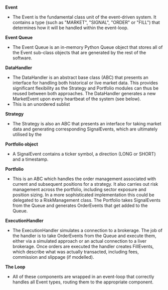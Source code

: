 __Event__
* The Event is the fundamental class unit of the event-driven system. It contains a type (such as "MARKET", "SIGNAL", "ORDER" or "FILL") that determines how it will be handled within the event-loop.

__Event Queue__
* The Event Queue is an in-memory Python Queue object that stores all of the Event sub-class objects that are generated by the rest of the software.

__DataHandler__
* The DataHandler is an abstract base class (ABC) that presents an interface for handling both historical or live market data. This provides significant flexibility as the Strategy and Portfolio modules can thus be reused between both approaches. The DataHandler generates a new MarketEvent upon every heartbeat of the system (see below).
* This is an unordered sublist

__Strategy__
* The Strategy is also an ABC that presents an interface for taking market data and generating corresponding SignalEvents, which are ultimately utilised by the 

__Portfolio object__
* A SignalEvent contains a ticker symbol, a direction (LONG or SHORT) and a timestamp.

__Portfolio__ 
* This is an ABC which handles the order management associated with current and subsequent positions for a strategy. It also carries out risk management across the portfolio, including sector exposure and position sizing. In a more sophisticated implementation this could be delegated to a RiskManagement class. The Portfolio takes SignalEvents from the Queue and generates OrderEvents that get added to the Queue.

__ExecutionHandler__
* The ExecutionHandler simulates a connection to a brokerage. The job of the handler is to take OrderEvents from the Queue and execute them, either via a simulated approach or an actual connection to a liver brokerage. Once orders are executed the handler creates FillEvents, which describe what was actually transacted, including fees, commission and slippage (if modelled).

__The Loop__ 
* All of these components are wrapped in an event-loop that correctly handles all Event types, routing them to the appropriate component.
